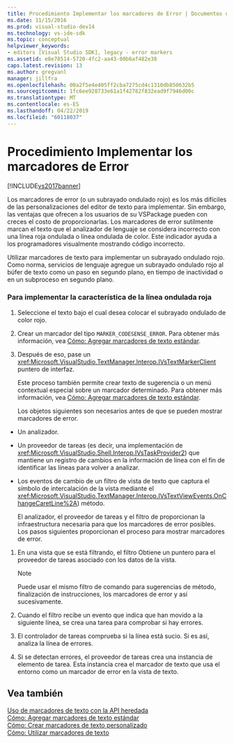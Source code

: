 ```yaml
---
title: Procedimiento Implementar los marcadores de Error | Documentos de Microsoft
ms.date: 11/15/2016
ms.prod: visual-studio-dev14
ms.technology: vs-ide-sdk
ms.topic: conceptual
helpviewer_keywords:
- editors [Visual Studio SDK], legacy - error markers
ms.assetid: e8e78514-5720-4fc2-aa43-00b6af482e38
caps.latest.revision: 13
ms.author: gregvanl
manager: jillfra
ms.openlocfilehash: 00a2f5e4e405ff2cba7275cd4c1310db850632b5
ms.sourcegitcommit: 1fc6ee928733e61a1f42782f832ead9f7946d00c
ms.translationtype: MT
ms.contentlocale: es-ES
ms.lasthandoff: 04/22/2019
ms.locfileid: "60118037"
---
```

# <a name="how-to-implement-error-markers"></a>Procedimiento Implementar los marcadores de Error
[!INCLUDE[vs2017banner](../includes/vs2017banner.md)]

Los marcadores de error (o un subrayado ondulado rojo) es los más difíciles de las personalizaciones del editor de texto para implementar. Sin embargo, las ventajas que ofrecen a los usuarios de su VSPackage pueden con creces el costo de proporcionarlas. Los marcadores de error sutilmente marcan el texto que el analizador de lenguaje se considera incorrecto con una línea roja ondulada o línea ondulada de color. Este indicador ayuda a los programadores visualmente mostrando código incorrecto.  
  
 Utilizar marcadores de texto para implementar un subrayado ondulado rojo. Como norma, servicios de lenguaje agregue un subrayado ondulado rojo al búfer de texto como un paso en segundo plano, en tiempo de inactividad o en un subproceso en segundo plano.  
  
### <a name="to-implement-the-red-wavy-underline-feature"></a>Para implementar la característica de la línea ondulada roja  
  
1. Seleccione el texto bajo el cual desea colocar el subrayado ondulado de color rojo.  
  
2. Crear un marcador del tipo `MARKER_CODESENSE_ERROR`. Para obtener más información, vea [Cómo: Agregar marcadores de texto estándar](../extensibility/how-to-add-standard-text-markers.md).  
  
3. Después de eso, pase un <xref:Microsoft.VisualStudio.TextManager.Interop.IVsTextMarkerClient> puntero de interfaz.  
  
   Este proceso también permite crear texto de sugerencia o un menú contextual especial sobre un marcador determinado. Para obtener más información, vea [Cómo: Agregar marcadores de texto estándar](../extensibility/how-to-add-standard-text-markers.md).  
  
   Los objetos siguientes son necesarios antes de que se pueden mostrar marcadores de error.  
  
- Un analizador.  
  
- Un proveedor de tareas (es decir, una implementación de <xref:Microsoft.VisualStudio.Shell.Interop.IVsTaskProvider2>) que mantiene un registro de cambios en la información de línea con el fin de identificar las líneas para volver a analizar.  
  
- Los eventos de cambio de un filtro de vista de texto que captura el símbolo de intercalación de la vista mediante el <xref:Microsoft.VisualStudio.TextManager.Interop.IVsTextViewEvents.OnChangeCaretLine%2A>) método.  
  
  El analizador, el proveedor de tareas y el filtro de proporcionan la infraestructura necesaria para que los marcadores de error posibles. Los pasos siguientes proporcionan el proceso para mostrar marcadores de error.  
  
1. En una vista que se está filtrando, el filtro Obtiene un puntero para el proveedor de tareas asociado con los datos de la vista.  
  
    > [!NOTE]
    >  Puede usar el mismo filtro de comando para sugerencias de método, finalización de instrucciones, los marcadores de error y así sucesivamente.  
  
2. Cuando el filtro recibe un evento que indica que han movido a la siguiente línea, se crea una tarea para comprobar si hay errores.  
  
3. El controlador de tareas comprueba si la línea está sucio. Si es así, analiza la línea de errores.  
  
4. Si se detectan errores, el proveedor de tareas crea una instancia de elemento de tarea. Esta instancia crea el marcador de texto que usa el entorno como un marcador de error en la vista de texto.  
  
## <a name="see-also"></a>Vea también  
 [Uso de marcadores de texto con la API heredada](../extensibility/using-text-markers-with-the-legacy-api.md)   
 [Cómo: Agregar marcadores de texto estándar](../extensibility/how-to-add-standard-text-markers.md)   
 [Cómo: Crear marcadores de texto personalizado](../extensibility/how-to-create-custom-text-markers.md)   
 [Cómo: Utilizar marcadores de texto](../extensibility/how-to-use-text-markers.md)
